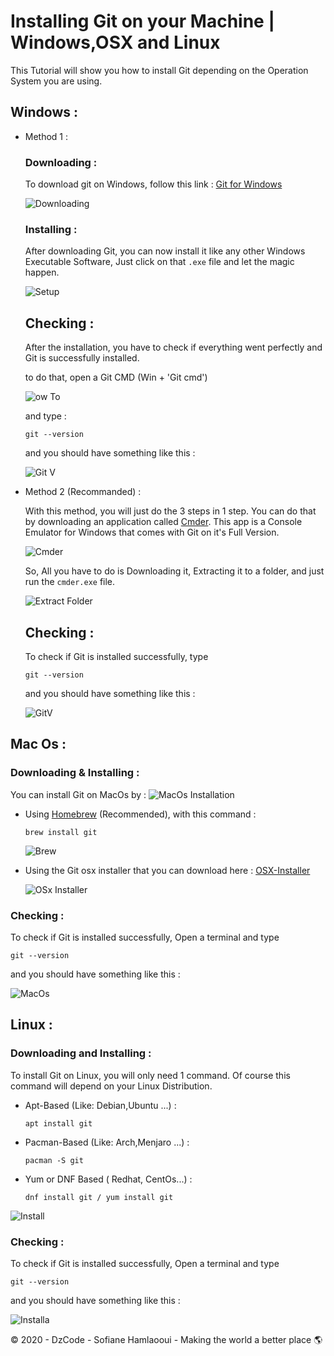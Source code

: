 # Installing Git on your Machine | Windows,OSX and Linux
This Tutorial will show you how to install Git depending on the Operation System you are using.

## Windows : 
* Method 1 : 

    ### Downloading : 
    To download git on Windows, follow this link : [Git for Windows](https://git-scm.com/download/win)

    ![Downloading](https://i.imgur.com/p74Q7cp.png)

    ### Installing :
    After downloading Git, you can now install it like any other Windows Executable Software, Just click on that `.exe` file and let the magic happen.

    ![Setup](https://i.imgur.com/d8Guv18.png)

    ## Checking : 
    After the installation, you have to check if everything went perfectly and Git is successfully installed.

    to do that, open a Git CMD (Win + 'Git cmd')
    
    ![ow To](http://167.172.168.122/gv.gif)

    and type : 
    
    ``` 
    git --version
    ```
    and you should have something like this :

    ![Git V](https://i.imgur.com/xFfoRgr.png)


* Method 2 (Recommanded) : 

    With this method, you will just do the 3 steps in 1 step.
    You can do that by downloading an application called [Cmder](https://cmder.net/).
    This app is a Console Emulator for Windows that comes with Git on it's Full Version.

    ![Cmder](https://i.imgur.com/o2drvH3.png)
    
    So, All you have to do is Downloading it, Extracting it to a folder, and just run the `cmder.exe` file.

    ![Extract Folder](https://i.imgur.com/dXJrHQz.png)
    
    ## Checking : 
    To check if Git is installed successfully, type 

    ``` 
    git --version
    ```
    and you should have something like this :

    ![GitV](https://i.imgur.com/QZlMHSU.png)

## Mac Os : 

### Downloading & Installing : 
You can install Git on MacOs by :
![MacOs Installation](https://i.imgur.com/55FTJuM.png)
*   Using [Homebrew](https://brew.sh/) (Recommended), with this command :

    ``` 
    brew install git
    ```
    ![Brew](https://i.imgur.com/QYAULO0.png)

*   Using the Git osx installer that you can download here : [OSX-Installer](https://sourceforge.net/projects/git-osx-installer/)

    ![OSx Installer](https://i.imgur.com/JYOmqKM.png)

### Checking : 
To check if Git is installed successfully, Open a terminal and type 

``` 
git --version
```
and you should have something like this :

![MacOs](https://i.imgur.com/iLZXul9.png)


## Linux :
### Downloading and Installing : 
To install Git on Linux, you will only need 1 command.
Of course this command will depend on your Linux Distribution.

*   Apt-Based (Like: Debian,Ubuntu ...) : 
    ```
    apt install git
    ```
*   Pacman-Based (Like: Arch,Menjaro ...) :
    ```
    pacman -S git
    ```
*   Yum or DNF Based ( Redhat, CentOs...) :
    ```
    dnf install git / yum install git
    ```
![Install](https://i.imgur.com/usD9NCK.png)


### Checking : 

To check if Git is installed successfully, Open a terminal and type 

``` 
git --version
```
and you should have something like this :

![Installa](https://i.imgur.com/90CkOaz.png)

© 2020 - DzCode - Sofiane Hamlaooui - Making the world a better place 🌎 
